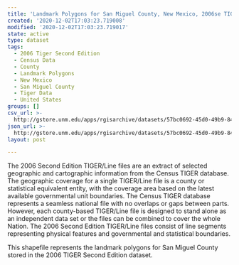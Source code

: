 ```yaml
---
title: 'Landmark Polygons for San Miguel County, New Mexico, 2006se TIGER'
created: '2020-12-02T17:03:23.719008'
modified: '2020-12-02T17:03:23.719017'
state: active
type: dataset
tags:
  - 2006 Tiger Second Edition
  - Census Data
  - County
  - Landmark Polygons
  - New Mexico
  - San Miguel County
  - Tiger Data
  - United States
groups: []
csv_url: >-
  http://gstore.unm.edu/apps/rgisarchive/datasets/57bc0692-45d0-49b9-84e3-d09a4d703cae/tgr2006se_sanm_lpy.derived.csv
json_url: >-
  http://gstore.unm.edu/apps/rgisarchive/datasets/57bc0692-45d0-49b9-84e3-d09a4d703cae/tgr2006se_sanm_lpy.derived.json
layout: post

---
```

The 2006 Second Edition TIGER/Line files are an extract of selected geographic and cartographic information from the Census TIGER database.  The geographic coverage for a single TIGER/Line file is a county or statistical equivalent entity, with the coverage area based on the latest available governmental unit boundaries. The Census TIGER database represents a seamless national file with no overlaps or gaps between parts.  However, each county-based TIGER/Line file is designed to stand alone as an independent data set or the files can be combined to cover the whole Nation.  The 2006 Second Edition  TIGER/Line files consist of line segments representing physical features and governmental and statistical boundaries.  

This shapefile represents the landmark polygons for San Miguel County stored in the 2006 TIGER Second Edition dataset.
